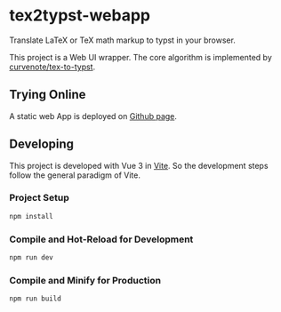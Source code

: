 # tex2typst-webapp

Translate LaTeX or TeX math markup to typst in your browser.

This project is a Web UI wrapper. The core algorithm is implemented by [curvenote/tex-to-typst](https://github.com/curvenote/tex-to-typst).

## Trying Online

A static web App is deployed on [Github page](https://qwinsi.github.io/tex2typst-webapp/).

## Developing

This project is developed with Vue 3 in [Vite](https://vitejs.dev/). So the development steps follow the general paradigm of Vite.

### Project Setup

```sh
npm install
```

### Compile and Hot-Reload for Development

```sh
npm run dev
```

### Compile and Minify for Production

```sh
npm run build
```
